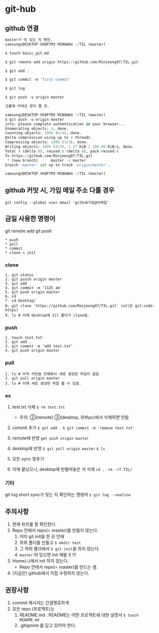 # git-hub

## github 연결
```python
master가 떠 있는 지 확인.
samsung@DESKTOP-SK8P7M3 MINGW64 ~/TIL (master)

$ touch basic_git.md

$ git remote add origin https://github.com/Minjeong97/TIL.git

$ git add .

$ git commit -m 'first commit'

$ git log

$ git push -u origin master

크롬에 커넥션 창이 뜰 것.

samsung@DESKTOP-SK8P7M3 MINGW64 ~/TIL (master)
$ git push -u origin master
info: please complete authentication in your browser...
Enumerating objects: 4, done.
Counting objects: 100% (4/4), done.
Delta compression using up to 4 threads
Compressing objects: 100% (3/3), done.
Writing objects: 100% (4/4), 1.37 KiB | 280.00 KiB/s, done.
Total 4 (delta 0), reused 0 (delta 0), pack-reused 0       
To https://github.com/Minjeong97/TIL.git
 * [new branch]      master -> master
branch 'master' set up to track 'origin/master'.

samsung@DESKTOP-SK8P7M3 MINGW64 ~/TIL (master)
```

## github 커밋 시, 가입 메일 주소 다를 경우
`git config --global user.email 'github가입@이메일'`

## 금일 사용한 명령어
git remote add <name> <URL>
git push <name> <branch>

    * push
    * pull
    * commit
    * clone = init

### clone
    1. git status
    2. git pusth origin master
    3. git add .
    4. git commit -m '1125 am'
    5. git push origin master
    6. cd
    7. cd Desktop/
    8. git clone `https://github.com/Minjeong97/TIL.git` (utl은 git-code-https)
    9. ls # 이제 desktop에 til 폴더가 clone됨.

### push
    1. touch test.txt
    2. git add . 
    3. git commit -m ‘add test.txt’ 
    4. git push origin master

### pull
    1. ls # 아직 커밋을 안해줘서 새로 생성된 파일이 없음
    2. git pull origin master
    3. ls # 이제 새로 생성된 파일 볼 수 있음.

### ex
1. test.txt 삭제
    `$ rm test.txt`
   * 주의: ②(remote) ③(desktop, 외부pc)에서 삭제하면 안됨


1. commit 추가
    `$ git add .`
    `$ git commit -m 'remove test.txt'`

2. remote에 반영
    `get push origin master`

3. desktop에 반영
    `$ git pull origin master`
    `$ ls`

4. 모든 sync 맞추기 

5. 이제 끝났으니, desktop에 만들어놓은 거 삭제
    `cd ..`
    `rm -rf TIL/`


### 기타
git log short
sync가 맞는 지 확인하는 명령어
`$ git log --oneline`


## 주의사항
1. 현재 위치를 잘 확인한다.
2. Repo 안에서 repo(= master)를 만들지 않는다.
   1. 이미 git init을 한 곳 안에
   2. 하위 폴더를 만들고 `$ mkdir test`
   3. 그 하위 폴더에서 `$ git init`을 하지 않는다.
   4. `master` 떠 있으면 init 제발 X !!!
3. Home(~)에서 init 하지 않는다.
    * Repo 안에서 repo(= master)를 만드는 셈.
4. (지금은) github에서 직접 수정하지 않는다.

## 권장사항
1. commit 메시지는 간결명료하게
2. 모든 repo (프로젝트)는
   1. README.md : README는 어떤 프로젝트에 대한 설명서
        `$ touch README.md`
   2. .gitignore 를 담고 있어야 한다.